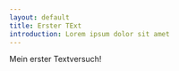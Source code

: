 ```yaml
---
layout: default
title: Erster TExt
introduction: Lorem ipsum dolor sit amet
---
```


<div id="main">	
<p>Mein erster Textversuch!</p>
</div>

